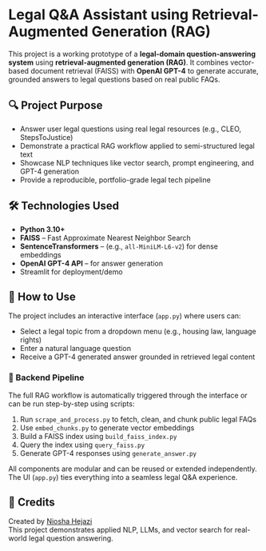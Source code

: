# Legal Q&A Assistant using Retrieval-Augmented Generation (RAG)

This project is a working prototype of a **legal-domain question-answering system** using **retrieval-augmented generation (RAG)**. It combines vector-based document retrieval (FAISS) with **OpenAI GPT-4** to generate accurate, grounded answers to legal questions based on real public FAQs.



## 🔍 Project Purpose

- Answer user legal questions using real legal resources (e.g., CLEO, StepsToJustice)
- Demonstrate a practical RAG workflow applied to semi-structured legal text
- Showcase NLP techniques like vector search, prompt engineering, and GPT-4 generation
- Provide a reproducible, portfolio-grade legal tech pipeline



## 🛠 Technologies Used

- **Python 3.10+**
- **FAISS** – Fast Approximate Nearest Neighbor Search
- **SentenceTransformers** – (e.g., `all-MiniLM-L6-v2`) for dense embeddings
- **OpenAI GPT-4 API** – for answer generation
-  Streamlit for deployment/demo



## 🚀 How to Use

The project includes an interactive interface (`app.py`) where users can:

- Select a legal topic from a dropdown menu (e.g., housing law, language rights)
- Enter a natural language question
- Receive a GPT-4 generated answer grounded in retrieved legal content


### 🔧 Backend Pipeline

The full RAG workflow is automatically triggered through the interface or can be run step-by-step using scripts:

1. Run `scrape_and_process.py` to fetch, clean, and chunk public legal FAQs  
2. Use `embed_chunks.py` to generate vector embeddings  
3. Build a FAISS index using `build_faiss_index.py`  
4. Query the index using `query_faiss.py`  
5. Generate GPT-4 responses using `generate_answer.py`

All components are modular and can be reused or extended independently. The UI (`app.py`) ties everything into a seamless legal Q&A experience.

## 🤝 Credits

Created by [Niosha Hejazi](https://www.linkedin.com/in/nioshahejazi)  
This project demonstrates applied NLP, LLMs, and vector search for real-world legal question answering.
